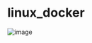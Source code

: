 # linux_docker


![image](https://github.com/user-attachments/assets/ac3e37bc-be0f-4d82-bbfc-21f44d291482)
